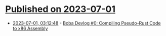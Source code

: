 # [Published on 2023-07-01](index.md)

* [2023-07-01, 03:12:48](https://lobste.rs/s/qz9mwn/boba_devlog_0_compiling_pseudo_rust_code) - [Boba Devlog #0: Compiling Pseudo-Rust Code to x86 Assembly](https://veera.app/codegen.html)
